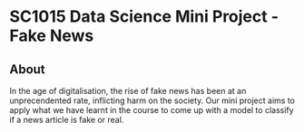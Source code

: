 # SC1015 Data Science Mini Project - Fake News 
## About
In the age of digitalisation, the rise of fake news has been at an unprecendented rate, inflicting harm on the society. 
Our mini project aims to apply what we have learnt in the course to come up with a model to classify if a news article is fake or real.

##
